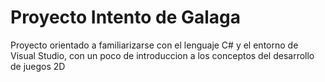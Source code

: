# Proyecto Intento de Galaga

Proyecto orientado a familiarizarse con el lenguaje C# y el entorno de Visual Studio, con un poco de introduccion a los conceptos del desarrollo de juegos 2D
